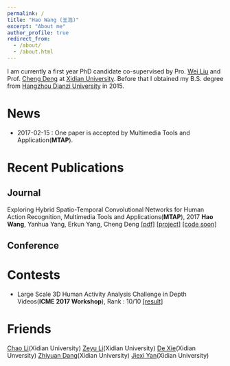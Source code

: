```yaml
---
permalink: /
title: "Hao Wang (王浩)"
excerpt: "About me"
author_profile: true
redirect_from: 
  - /about/
  - /about.html
---
```


I am currently a first year PhD candidate co-supervised by Pro. [Wei Liu](http://www.ee.columbia.edu/~wliu/) and Prof. [Cheng Deng](http://see.xidian.edu.cn/faculty/chdeng/) at [Xidian University](http://www.xidian.edu.cn/). Before that I obtained my B.S. degree from [Hangzhou Dianzi University](http://www.hdu.edu.cn/) in 2015.


News
======
* 2017-02-15 : One paper is accepted by Multimedia Tools and Application(**MTAP**). 


Recent Publications
======

Journal
------
Exploring Hybrid Spatio-Temporal Convolutional Networks for Human Action Recognition, Multimedia Tools and Applications(**MTAP**), 2017 
**Hao Wang**, Yanhua Yang, Erkun Yang, Cheng Deng 
[[pdf]](https://link.springer.com/content/pdf/10.1007%2Fs11042-017-4514-3.pdf) [[project]](https://haowang1992.github.io/publication/2017-07-01-Exploring_Hybrid_Spatio-Temporal_Convolutional_Networks_for_Human_Action_Recognition) [[code soon]]()

Conference
------


Contests
======
* Large Scale 3D Human Activity Analysis Challenge in Depth Videos(**ICME 2017 Workshop**), Rank : 10/10 [[result]](http://www.icst.pku.edu.cn/struct/icmew2017/result.html)

 
Friends
======
[Chao Li](https://chaoli1991.github.io/)(Xidian University) [Zeyu Li]()(Xidian University) [De Xie](https://shadowxiede.github.io/)(Xidian Unversity) [Zhiyuan Dang](https://zhiyuandang.github.io/)(Xidian University) [Jiexi Yan](https://JiexiYan.github.io)(Xidian University)
